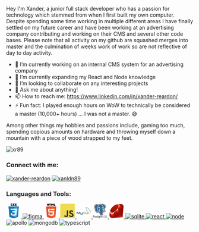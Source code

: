 Hey I'm Xander, a junior full stack developer who has a passion for technology which stemmed from when I first built my own computer. Despite spending some time working in multiple different areas I have finally settled on my future career and have been working at an advertising company contributing and working on their CMS and several other code bases. Please note that all activity on my github are squashed merges into master and the culmination of weeks work of work so are not reflective of day to day activity.

- 🔭 I’m currently working on an internal CMS system for an advertising company
- 🌱 I’m currently expanding my React and Node knowledge
- 👯 I’m looking to collaborate on any interesting projects
- 💬 Ask me about anything!
- 📫 How to reach me: https://www.linkedin.com/in/xander-reardon/
- ⚡ Fun fact: I played enough hours on WoW to technically be considered a master (10,000+ hours) ... I was not a master. 😅

Among other things my hobbies and passions include, gaming too much, spending copious amounts on hardware and throwing myself down a mountain with a piece of wood strapped to my feet. 

<p align="left"> <img src="https://komarev.com/ghpvc/?username=xr89&label=Profile%20views&color=0e75b6&style=flat" alt="xr89" /> </p>

<h3 align="left">Connect with me:</h3>
<p align="left">
<a href="https://linkedin.com/in/xander-reardon" target="blank"><img align="center" src="https://raw.githubusercontent.com/rahuldkjain/github-profile-readme-generator/master/src/images/icons/Social/linked-in-alt.svg" alt="xander-reardon" height="30" width="40" /></a>
<a href="https://instagram.com/xanldn89" target="blank"><img align="center" src="https://raw.githubusercontent.com/rahuldkjain/github-profile-readme-generator/master/src/images/icons/Social/instagram.svg" alt="xanldn89" height="30" width="40" /></a>
</p>

<h3 align="left">Languages and Tools:</h3>
<p align="left"> <a href="https://www.w3schools.com/css/" target="_blank"> <img src="https://raw.githubusercontent.com/devicons/devicon/master/icons/css3/css3-original-wordmark.svg" alt="css3" width="40" height="40"/> </a> <a href="https://www.figma.com/" target="_blank"> <img src="https://www.vectorlogo.zone/logos/figma/figma-icon.svg" alt="figma" width="40" height="40"/> </a> <a href="https://www.w3.org/html/" target="_blank"> <img src="https://raw.githubusercontent.com/devicons/devicon/master/icons/html5/html5-original-wordmark.svg" alt="html5" width="40" height="40"/> </a> <a href="https://developer.mozilla.org/en-US/docs/Web/JavaScript" target="_blank"> <img src="https://raw.githubusercontent.com/devicons/devicon/master/icons/javascript/javascript-original.svg" alt="javascript" width="40" height="40"/> </a> <a href="https://www.mysql.com/" target="_blank"> <img src="https://raw.githubusercontent.com/devicons/devicon/master/icons/mysql/mysql-original-wordmark.svg" alt="mysql" width="40" height="40"/> </a> <a href="https://www.postgresql.org" target="_blank"> <img src="https://raw.githubusercontent.com/devicons/devicon/master/icons/postgresql/postgresql-original-wordmark.svg" alt="postgresql" width="40" height="40"/> </a> <a href="https://www.ruby-lang.org/en/" target="_blank"> <img src="https://raw.githubusercontent.com/devicons/devicon/master/icons/ruby/ruby-original.svg" alt="ruby" width="40" height="40"/> </a> <a href="https://www.sqlite.org/" target="_blank"> <img src="https://www.vectorlogo.zone/logos/sqlite/sqlite-icon.svg" alt="sqlite" width="40" height="40"/> </a> <a href="https://reactjs.org/" target="_blank"> <img src="https://www.vectorlogo.zone/logos/reactjs/reactjs-icon.svg" alt="react" width="40" height="40"/> </a> <a href="https://nodejs.org/en/" target="_blank"> <img src="https://www.vectorlogo.zone/logos/nodejs/nodejs-icon.svg" alt="node" width="40" height="40"/> </a> <a><img src="https://cdn.worldvectorlogo.com/logos/apollo-graphql-compact.svg" alt="apollo" width="40" height="40"/> </a>
<a><img src="https://www.svgrepo.com/show/331488/mongodb.svg" alt="mongodb" width="40" height="40"/> </a><a><img src="https://www.vectorlogo.zone/logos/typescriptlang/typescriptlang-icon.svg" alt="typescript" width="40" height="40"/> </a></p>






